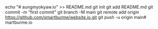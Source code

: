 echo "# aungmyokyaw.io" >> README.md
git init
git add README.md
git commit -m "first commit"
git branch -M main
git remote add origin https://github.com/smartburme/website.io.git
git push -u origin main# martburme.io
